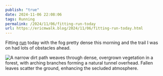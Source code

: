 ```yaml
---
publish: "true"
date: 2024-11-06 22:08:06
tags: Running
permalink: /2024/11/06/fitting-run-today
url: https://ericmwalk.blog/2024/11/06/fitting-run-today.html
---
```


Fitting [run](https://strava.com/activities/12840941661) today with the fog pretty dense this morning and the trail I was on had lots of obstacles ahead.

![A narrow dirt path weaves through dense, overgrown vegetation in a forest, with arching branches forming a natural tunnel overhead. Fallen leaves scatter the ground, enhancing the secluded atmosphere.](https://ericmwalk.blog/uploads/2024/img-0698.jpeg)